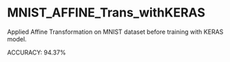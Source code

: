 # MNIST_AFFINE_Trans_withKERAS
Applied Affine Transformation on MNIST dataset before training with KERAS model.


ACCURACY: 94.37%
